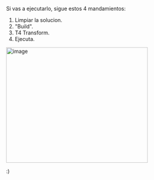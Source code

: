 Si vas a ejecutarlo, sigue estos 4 mandamientos:

1. Limpiar la solucion.
2. "Build".
3. T4 Transform.
4. Ejecuta.

<img width="382" height="311" alt="image" src="https://github.com/user-attachments/assets/e74b5474-4502-46ee-bd30-afcf2de5e3dc" />

:)
